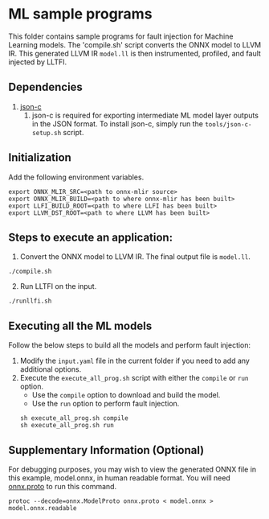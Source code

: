 # ML sample programs
This folder contains sample programs for fault injection for Machine Learning models. 
The 'compile.sh' script converts the ONNX model to LLVM IR. This generated LLVM IR `model.ll` is then instrumented, profiled, and fault injected by LLTFI.

## Dependencies

1. [json-c](https://github.com/json-c/json-c)
   1. json-c is required for exporting intermediate ML model layer outputs in the JSON format. To install json-c, simply run the `tools/json-c-setup.sh` script. 

## Initialization

Add the following environment variables.
```
export ONNX_MLIR_SRC=<path to onnx-mlir source>
export ONNX_MLIR_BUILD=<path to where onnx-mlir has been built>
export LLFI_BUILD_ROOT=<path to where LLFI has been built>
export LLVM_DST_ROOT=<path to where LLVM has been built>
```

## Steps to execute an application: 
1. Convert the ONNX model to LLVM IR. The final output file is `model.ll`.
```
./compile.sh
```

2. Run LLTFI on the input.
```
./runllfi.sh
```

## Executing all the ML models
Follow the below steps to build all the models and perform fault injection:
1. Modify the `input.yaml` file in the current folder if you need to add any additional options.
2. Execute the `execute_all_prog.sh` script with either the `compile` or `run` option.
	- Use the `compile` option to download and build the model.
	- Use the `run` option to perform fault injection.    
	```
	sh execute_all_prog.sh compile
	sh execute_all_prog.sh run
	```

## Supplementary Information (Optional)

For debugging purposes, you may wish to view the generated ONNX file in this example, model.onnx, in human readable format.
You will need [onnx.proto](https://github.com/onnx/onnx/blob/master/onnx/onnx.proto) to run this command.
```
protoc --decode=onnx.ModelProto onnx.proto < model.onnx > model.onnx.readable
```
